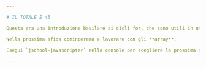 ```yaml
---

# IL TOTALE È 45

Questa era una introduzione basilare ai cicli for, che sono utili in una varietà di situazioni, in particolare in combinazione con altri tipi di dati come stringhe e array.

Nella prossima sfida cominceremo a lavorare con gli **array**.

Esegui `jschool-javascripter` nella console per scegliere la prossima sfida.

---
```

